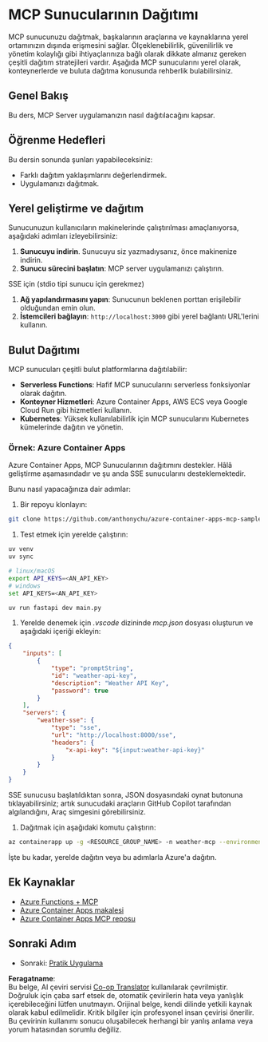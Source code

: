 <!--
CO_OP_TRANSLATOR_METADATA:
{
  "original_hash": "7816cc28f7ab9a54e31f9246429ffcd9",
  "translation_date": "2025-06-13T01:29:24+00:00",
  "source_file": "03-GettingStarted/09-deployment/README.md",
  "language_code": "tr"
}
-->
# MCP Sunucularının Dağıtımı

MCP sunucunuzu dağıtmak, başkalarının araçlarına ve kaynaklarına yerel ortamınızın dışında erişmesini sağlar. Ölçeklenebilirlik, güvenilirlik ve yönetim kolaylığı gibi ihtiyaçlarınıza bağlı olarak dikkate almanız gereken çeşitli dağıtım stratejileri vardır. Aşağıda MCP sunucularını yerel olarak, konteynerlerde ve buluta dağıtma konusunda rehberlik bulabilirsiniz.

## Genel Bakış

Bu ders, MCP Server uygulamanızın nasıl dağıtılacağını kapsar.

## Öğrenme Hedefleri

Bu dersin sonunda şunları yapabileceksiniz:

- Farklı dağıtım yaklaşımlarını değerlendirmek.
- Uygulamanızı dağıtmak.

## Yerel geliştirme ve dağıtım

Sunucunuzun kullanıcıların makinelerinde çalıştırılması amaçlanıyorsa, aşağıdaki adımları izleyebilirsiniz:

1. **Sunucuyu indirin**. Sunucuyu siz yazmadıysanız, önce makinenize indirin.  
1. **Sunucu sürecini başlatın**: MCP server uygulamanızı çalıştırın.

SSE için (stdio tipi sunucu için gerekmez)

1. **Ağ yapılandırmasını yapın**: Sunucunun beklenen porttan erişilebilir olduğundan emin olun.  
1. **İstemcileri bağlayın**: `http://localhost:3000` gibi yerel bağlantı URL'lerini kullanın.

## Bulut Dağıtımı

MCP sunucuları çeşitli bulut platformlarına dağıtılabilir:

- **Serverless Functions**: Hafif MCP sunucularını serverless fonksiyonlar olarak dağıtın.  
- **Konteyner Hizmetleri**: Azure Container Apps, AWS ECS veya Google Cloud Run gibi hizmetleri kullanın.  
- **Kubernetes**: Yüksek kullanılabilirlik için MCP sunucularını Kubernetes kümelerinde dağıtın ve yönetin.

### Örnek: Azure Container Apps

Azure Container Apps, MCP Sunucularının dağıtımını destekler. Hâlâ geliştirme aşamasındadır ve şu anda SSE sunucularını desteklemektedir.

Bunu nasıl yapacağınıza dair adımlar:

1. Bir repoyu klonlayın:

  ```sh
  git clone https://github.com/anthonychu/azure-container-apps-mcp-sample.git
  ```

1. Test etmek için yerelde çalıştırın:

  ```sh
  uv venv
  uv sync

  # linux/macOS
  export API_KEYS=<AN_API_KEY>
  # windows
  set API_KEYS=<AN_API_KEY>

  uv run fastapi dev main.py
  ```

1. Yerelde denemek için *.vscode* dizininde *mcp.json* dosyası oluşturun ve aşağıdaki içeriği ekleyin:

  ```json
  {
      "inputs": [
          {
              "type": "promptString",
              "id": "weather-api-key",
              "description": "Weather API Key",
              "password": true
          }
      ],
      "servers": {
          "weather-sse": {
              "type": "sse",
              "url": "http://localhost:8000/sse",
              "headers": {
                  "x-api-key": "${input:weather-api-key}"
              }
          }
      }
  }
  ```

  SSE sunucusu başlatıldıktan sonra, JSON dosyasındaki oynat butonuna tıklayabilirsiniz; artık sunucudaki araçların GitHub Copilot tarafından algılandığını, Araç simgesini görebilirsiniz.

1. Dağıtmak için aşağıdaki komutu çalıştırın:

  ```sh
  az containerapp up -g <RESOURCE_GROUP_NAME> -n weather-mcp --environment mcp -l westus --env-vars API_KEYS=<AN_API_KEY> --source .
  ```

İşte bu kadar, yerelde dağıtın veya bu adımlarla Azure'a dağıtın.

## Ek Kaynaklar

- [Azure Functions + MCP](https://learn.microsoft.com/en-us/samples/azure-samples/remote-mcp-functions-dotnet/remote-mcp-functions-dotnet/)
- [Azure Container Apps makalesi](https://techcommunity.microsoft.com/blog/appsonazureblog/host-remote-mcp-servers-in-azure-container-apps/4403550)
- [Azure Container Apps MCP reposu](https://github.com/anthonychu/azure-container-apps-mcp-sample)

## Sonraki Adım

- Sonraki: [Pratik Uygulama](/04-PracticalImplementation/README.md)

**Feragatname**:  
Bu belge, AI çeviri servisi [Co-op Translator](https://github.com/Azure/co-op-translator) kullanılarak çevrilmiştir. Doğruluk için çaba sarf etsek de, otomatik çevirilerin hata veya yanlışlık içerebileceğini lütfen unutmayın. Orijinal belge, kendi dilinde yetkili kaynak olarak kabul edilmelidir. Kritik bilgiler için profesyonel insan çevirisi önerilir. Bu çevirinin kullanımı sonucu oluşabilecek herhangi bir yanlış anlama veya yorum hatasından sorumlu değiliz.